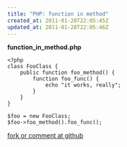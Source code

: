 ```yaml
---
title: "PHP: function in method"
created_at: 2011-01-28T22:05:45Z
updated_at: 2011-01-28T22:05:46Z
---
```


<strong>function_in_method.php</strong>

    <?php
    class FooClass {
    	public function foo_method() {
    		function foo_func() {
    			echo "it works, really";
    		}
    	}
    }
    
    $foo = new FooClass;
    $foo->foo_method().foo_func();

[fork or comment at github](https://gist.github.com/801098)
